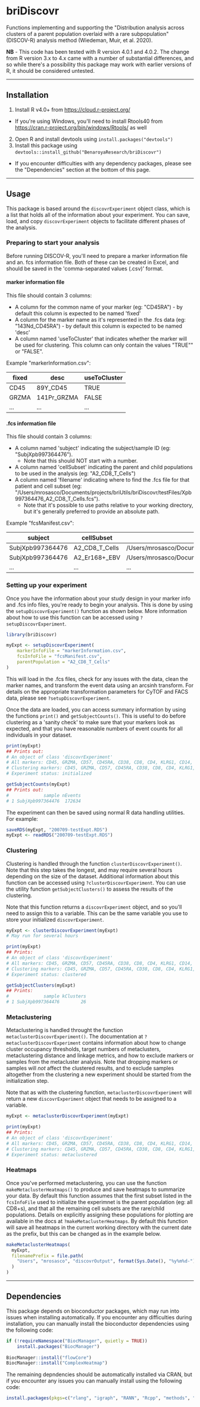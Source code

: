 # briDiscovr

Functions implementing and supporting the "Distribution analysis across clusters of a parent population overlaid with a rare subpopulation" (DISCOV-R) analysis method (Wiedeman, Muir, et al. 2020).

**NB** - This code has been tested with R version 4.0.1 and 4.0.2. The change from R version 3.x to 4.x came with a number of substantial differences, and so while there's a possibility this package may work with earlier versions of R, it should be considered untested.

---

## Installation

1. Install R v4.0+ from https://cloud.r-project.org/
  * If you're using Windows, you'll need to install Rtools40 from https://cran.r-project.org/bin/windows/Rtools/ as well
2. Open R and install devtools using ```install.packages("devtools")```
3. Install this package using ```devtools::install_github("BenaroyaResearch/briDiscovr")```
  * If you encounter difficulties with any dependency packages, please see the "Dependencies" section at the bottom of this page.
  
---

## Usage

This package is based around the `discovrExperiment` object class, which is a list that holds all of the information about your experiment. You can save, load, and copy `discovrExperiment` objects to facilitate different phases of the analysis.

### Preparing to start your analysis

Before running DISCOV-R, you'll need to prepare a marker information file and an. fcs information file. Both of these can be created in Excel, and should be saved in the 'comma-separated values (.csv)' format.

#### marker information file

This file should contain 3 columns:

* A column for the common name of your marker (eg: "CD45RA") - by default this column is expected to be named 'fixed'
* A column for the marker name as it's represented in the .fcs data (eg: "143Nd_CD45RA") - by default this column is expected to be named 'desc'
* A column named 'useToCluster' that indicates whether the marker will be used for clustering. This column can only contain the values "TRUE"" or "FALSE".

Example "markerInformation.csv": 

| fixed | desc | useToCluster |
| ----- | ---- | ------------ |
| CD45	| 89Y_CD45 | TRUE |
| GRZMA	| 141Pr_GRZMA	| FALSE |
| ...   | ...  | ... |

#### .fcs information file

This file should contain 3 columns:

* A column named 'subject' indicating the subject/sample ID (eg: "SubjXpb997364476"). 
  * Note that this should NOT start with a number.
* A column named 'cellSubset' indicating the parent and child populations to be used in the analysis (eg: "A2_CD8_T_Cells")
* A column named 'filename' indicating where to find the .fcs file for that patient and cell subset (eg: "/Users/mrosasco/Documents/projects/briUtils/briDiscovr/testFiles/Xpb997364476_A2_CD8_T_Cells.fcs"). 
  * Note that it's possible to use paths relative to your working directory, but it's generally preferred to provide an absolute path.
  
Example "fcsManifest.csv":

| subject |	cellSubset | filename |
| ------- | ---------- | -------- |
| SubjXpb997364476 | A2_CD8_T_Cells | /Users/mrosasco/Documents/projects/briUtils/briDiscovr/testFiles/Xpb997364476_A2_CD8_T_Cells.fcs |
| SubjXpb997364476 | A2_Er168+_EBV | /Users/mrosasco/Documents/projects/briUtils/briDiscovr/testFiles/Xpb997364476_A2_Er168+_EBV.fcs |
| ... | ... | ... |
  
### Setting up your experiment

Once you have the information about your study design in your marker info and .fcs info files, you're ready to begin your analysis. This is done by using the `setupDiscovrExperiment()` function as shown below. More information about how to use this function can be accessed using `?setupDiscovrExperiment`.

```R
library(briDiscovr)

myExpt <- setupDiscovrExperiment(
    markerInfoFile = "markerInformation.csv",
    fcsInfoFile = "fcsManifest.csv",
    parentPopulation = "A2_CD8_T_Cells"
)
```

This will load in the .fcs files, check for any issues with the data, clean the marker names, and transform the event data using an arcsinh transform. For details on the appropriate transformation parameters for CyTOF and FACS data, please see `?setupDiscovrExperiment`.

Once the data are loaded, you can access summary information by using the functions `print()` and `getSubjectCounts()`. This is useful to do before clustering as a 'sanity check' to make sure that your markers look as expected, and that you have reasonable numbers of event counts for all individuals in your dataset.

```R
print(myExpt)
## Prints out:
# An object of class 'discovrExperiment'
# All markers: CD45, GRZMA, CD57, CD45RA, CD38, CD8, CD4, KLRG1, CD14, CD127, CD226, HELIOS, CD2, NKG2C, CD3, TIGIT, CD25, CD27, CD161, TBET, CD39, EOMES, CXCR3, CD95, CD19, NKG2A, CCR7, CD122, CD103, KI67, PD1, CD56, CD16
# Clustering markers: CD45, GRZMA, CD57, CD45RA, CD38, CD8, CD4, KLRG1, CD14, CD127, CD226, HELIOS, CD2, NKG2C, CD3, TIGIT, CD25, CD27, CD161, TBET, CD39, EOMES, CXCR3, CD95, CD19, NKG2A, CCR7, CD122, CD103, KI67, PD1, CD56, CD16
# Experiment status: initialized

getSubjectCounts(myExpt)
## Prints out:
#             sample nEvents
# 1 SubjXpb997364476  172634
```

The experiment can then be saved using normal R data handling utilities. For example:

```R
saveRDS(myExpt, "200709-testExpt.RDS")
myExpt <- readRDS("200709-testExpt.RDS")
```

### Clustering

Clustering is handled through the function `clusterDiscovrExperiment()`. Note that this step takes the longest, and may require several hours depending on the size of the dataset. Additional information about this function can be accessed using `?clusterDiscovrExperiment`. You can use the utility function `getSubjectClusters()` to assess the results of the clustering.

Note that this function returns a `discovrExperiment` object, and so you'll need to assign this to a variable. This can be the same variable you use to store your initialized `discovrExperiment`.

```R
myExpt <- clusterDiscovrExperiment(myExpt)
# May run for several hours

print(myExpt)
## Prints:
# An object of class 'discovrExperiment'
# All markers: CD45, GRZMA, CD57, CD45RA, CD38, CD8, CD4, KLRG1, CD14, CD127, CD226, HELIOS, CD2, NKG2C, CD3, TIGIT, CD25, CD27, CD161, TBET, CD39, EOMES, CXCR3, CD95, CD19, NKG2A, CCR7, CD122, CD103, KI67, PD1, CD56, CD16
# Clustering markers: CD45, GRZMA, CD57, CD45RA, CD38, CD8, CD4, KLRG1, CD14, CD127, CD226, HELIOS, CD2, NKG2C, CD3, TIGIT, CD25, CD27, CD161, TBET, CD39, EOMES, CXCR3, CD95, CD19, NKG2A, CCR7, CD122, CD103, KI67, PD1, CD56, CD16
# Experiment status: clustered

getSubjectClusters(myExpt)
## Prints:
#             sample kClusters
# 1 SubjXpb997364476        26
```

### Metaclustering

Metaclustering is handled throught the function `metaclusterDiscovrExperiment()`. The documentation at `?metaclusterDiscovrExperiment` contains information about how to change cluster occupancy thresholds, target numbers of metaclusters, metaclustering distance and linkage metrics, and how to exclude markers or samples from the metacluster analysis. Note that dropping markers or samples will *not* affect the clustered results, and to exclude samples altogether from the clustering a new experiment should be started from the initialization step. 

Note that as with the clustering function, `metaclusterDiscovrExperiment` will return a new `discovrExperiment` object that needs to be assigned to a variable.

```R
myExpt <- metaclusterDiscovrExperiment(myExpt)

print(myExpt)
## Prints:
# An object of class 'discovrExperiment'
# All markers: CD45, GRZMA, CD57, CD45RA, CD38, CD8, CD4, KLRG1, CD14, CD127, CD226, HELIOS, CD2, NKG2C, CD3, TIGIT, CD25, CD27, CD161, TBET, CD39, EOMES, CXCR3, CD95, CD19, NKG2A, CCR7, CD122, CD103, KI67, PD1, CD56, CD16
# Clustering markers: CD45, GRZMA, CD57, CD45RA, CD38, CD8, CD4, KLRG1, CD14, CD127, CD226, HELIOS, CD2, NKG2C, CD3, TIGIT, CD25, CD27, CD161, TBET, CD39, EOMES, CXCR3, CD95, CD19, NKG2A, CCR7, CD122, CD103, KI67, PD1, CD56, CD16
# Experiment status: metaclustered
```

### Heatmaps

Once you've performed metaclustering, you can use the function `makeMetaclusterHeatmaps()` to produce and save heatmaps to summarize your data. By default this function assumes that the first subset listed in the `fcsInfoFile` used to initialize the experimnet is the parent population (eg: all CD8+s), and that all the remaining cell subsets are the rare/child populations. Details on explicitly assigning these populations for plotting are available in the docs at `?makeMetaclusterHeatmaps`. By default this function will save all heatmaps in the current working directory with the current date as the prefix, but this can be changed as in the example below.

```R
makeMetaclusterHeatmaps(
  myExpt,
  filenamePrefix = file.path(
    "Users", "mrosasco", "discovrOutput", format(Sys.Date(), "%y%m%d-")
  )
)
```

---

## Dependencies

This package depends on bioconductor packages, which may run into issues when installing automatically. If you encounter any difficulties during installation, you can manually install the bioconductor dependencies using the following code:

```R
if (!requireNamespace("BiocManager", quietly = TRUE))
    install.packages("BiocManager")
    
BiocManager::install("flowCore")
BiocManager::install("ComplexHeatmap")
```

The remaining depndencies should be automatically installed via CRAN, but if you encounter any issues you can manually install using the following code:

```R
install.packages(pkgs=c("rlang", "igraph", "RANN", "Rcpp", "methods", "tidyverse", "reshape2", "RColorBrewer", "circlize", "viridisLite")
```
